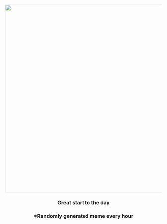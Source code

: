 <p align="center">
        <img src="https://i.redd.it/myqrmvpa19q91.gif" width="600" height="600">
        </p>
        <h3 align="center">Great start to the day</h3>
        <h3 align="center">*Randomly generated meme every hour</h3>
    